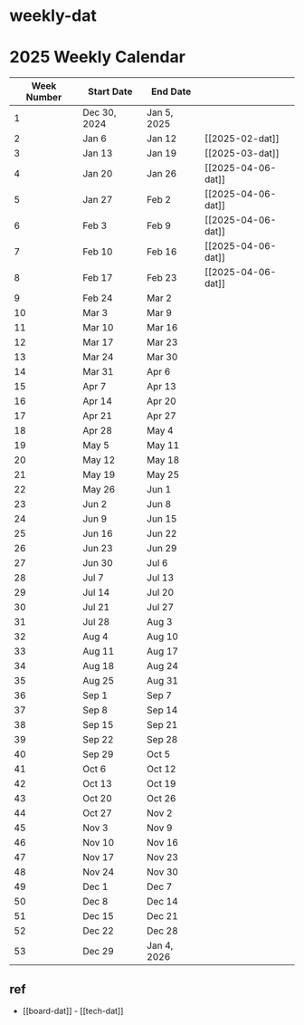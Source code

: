 
# weekly-dat



# 2025 Weekly Calendar

| Week Number | Start Date   | End Date    |                    |
| ----------- | ------------ | ----------- | ------------------ |
| 1           | Dec 30, 2024 | Jan 5, 2025 |                    |
| 2           | Jan 6        | Jan 12      | [[2025-02-dat]]    |
| 3           | Jan 13       | Jan 19      | [[2025-03-dat]]    |
| 4           | Jan 20       | Jan 26      | [[2025-04-06-dat]] |
| 5           | Jan 27       | Feb 2       | [[2025-04-06-dat]] |
| 6           | Feb 3        | Feb 9       | [[2025-04-06-dat]] |
| 7           | Feb 10       | Feb 16      | [[2025-04-06-dat]] |
| 8           | Feb 17       | Feb 23      | [[2025-04-06-dat]] |
| 9           | Feb 24       | Mar 2       |                    |
| 10          | Mar 3        | Mar 9       |                    |
| 11          | Mar 10       | Mar 16      |                    |
| 12          | Mar 17       | Mar 23      |                    |
| 13          | Mar 24       | Mar 30      |                    |
| 14          | Mar 31       | Apr 6       |                    |
| 15          | Apr 7        | Apr 13      |                    |
| 16          | Apr 14       | Apr 20      |                    |
| 17          | Apr 21       | Apr 27      |                    |
| 18          | Apr 28       | May 4       |                    |
| 19          | May 5        | May 11      |                    |
| 20          | May 12       | May 18      |                    |
| 21          | May 19       | May 25      |                    |
| 22          | May 26       | Jun 1       |                    |
| 23          | Jun 2        | Jun 8       |                    |
| 24          | Jun 9        | Jun 15      |                    |
| 25          | Jun 16       | Jun 22      |                    |
| 26          | Jun 23       | Jun 29      |                    |
| 27          | Jun 30       | Jul 6       |                    |
| 28          | Jul 7        | Jul 13      |                    |
| 29          | Jul 14       | Jul 20      |                    |
| 30          | Jul 21       | Jul 27      |                    |
| 31          | Jul 28       | Aug 3       |                    |
| 32          | Aug 4        | Aug 10      |                    |
| 33          | Aug 11       | Aug 17      |                    |
| 34          | Aug 18       | Aug 24      |                    |
| 35          | Aug 25       | Aug 31      |                    |
| 36          | Sep 1        | Sep 7       |                    |
| 37          | Sep 8        | Sep 14      |                    |
| 38          | Sep 15       | Sep 21      |                    |
| 39          | Sep 22       | Sep 28      |                    |
| 40          | Sep 29       | Oct 5       |                    |
| 41          | Oct 6        | Oct 12      |                    |
| 42          | Oct 13       | Oct 19      |                    |
| 43          | Oct 20       | Oct 26      |                    |
| 44          | Oct 27       | Nov 2       |                    |
| 45          | Nov 3        | Nov 9       |                    |
| 46          | Nov 10       | Nov 16      |                    |
| 47          | Nov 17       | Nov 23      |                    |
| 48          | Nov 24       | Nov 30      |                    |
| 49          | Dec 1        | Dec 7       |                    |
| 50          | Dec 8        | Dec 14      |                    |
| 51          | Dec 15       | Dec 21      |                    |
| 52          | Dec 22       | Dec 28      |                    |
| 53          | Dec 29       | Jan 4, 2026 |                    |



## ref 

- [[board-dat]] - [[tech-dat]]